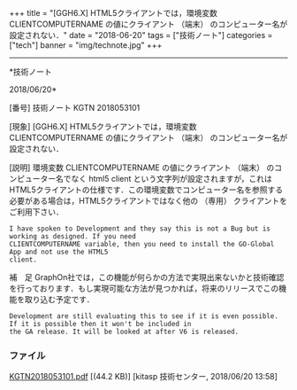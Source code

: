 ﻿+++
title = "[GGH6.X] HTML5クライアントでは，環境変数 CLIENTCOMPUTERNAME の値にクライアント （端末） のコンピューター名が設定されない．"
date = "2018-06-20"
tags = ["技術ノート"]
categories = ["tech"]
banner = "img/technote.jpg"
+++

-----------------------------------------------------------------------------------------------------------------------------

*技術ノート

2018/06/20*


[番号]
技術ノート KGTN 2018053101

[現象]
[GGH6.X] HTML5クライアントでは，環境変数 CLIENTCOMPUTERNAME
の値にクライアント （端末） のコンピューター名が設定されない．

[説明]
環境変数 CLIENTCOMPUTERNAME の値にクライアント （端末）
のコンピューター名でなく html5 client
という文字列が設定されますが，これはHTML5クライアントの仕様です．この環境変数でコンピューター名を参照する必要がある場合は，HTML5クライアントではなく他の
（専用） クライアントをご利用下さい．

    I have spoken to Development and they say this is not a Bug but is working as designed. If you need
    CLIENTCOMPUTERNAME variable, then you need to install the GO-Global App and not use the HTML5
    client.

補　足
GraphOn社では，この機能が何らかの方法で実現出来ないかと技術確認を行っております．もし実現可能な方法が見つかれば，将来のリリースでこの機能を取り込む予定です．

    Development are still evaluating this to see if it is even possible. If it is possible then it won't be included in
    the GA release. It will be looked at after V6 is released.


### ファイル

 
 


[KGTN2018053101.pdf](http://techreport.kitasp.net/attachments/download/4049/KGTN2018053101.pdf)
 [(44.2 KB)] [kitasp 技術センター, 2018/06/20
13:58]


 


 

